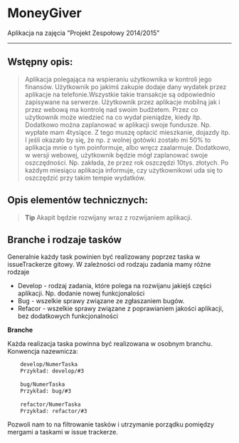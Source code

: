 **MoneyGiver**
===================
Aplikacja na zajęcia "Projekt Zespołowy 2014/2015"

----------

Wstępny opis:
----------

>Aplikacja polegająca na wspieraniu użytkownika w kontroli jego finansów. Użytkownik po jakimś zakupie dodaje dany wydatek przez aplikacje na telefonie.Wszystkie takie transakcje są odpowiednio zapisywane na serwerze. Użytkownik przez aplikacje mobilną jak i przez webową ma kontrolę nad swoim budżetem. Przez co użytkownik może wiedzieć na co wydał pieniądze, kiedy itp. Dodatkowo można zaplanować w aplikacji swoje fundusze. Np. wypłate mam 4tysiące. Z tego muszę opłacić mieszkanie, dojazdy itp. I jeśli okazało by się, że np. z wolnej gotówki zostało mi 50% to aplikacja mnie o tym poinformuje, albo wręcz zaalarmuje. Dodatkowo, w wersji webowej, użytkownik będzie mógł zaplanować swoje oszczędności. Np. zakłada, że przez rok oszczędzi 10tys. złotych. Po każdym miesiącu aplikacja informuje, czy użytkownikowi uda się to oszczędzić przy takim tempie wydatków. 



Opis elementów technicznych:
---------------
>**Tip** Akapit będzie rozwijany wraz z rozwijaniem aplikacji.


Branche i rodzaje tasków 
-----------
Generalnie każdy task powinien być realizowany poprzez taska w issueTrackerze gitowy.
W zależności od rodzaju zadania mamy różne rodzaje
*  Develop - rodzaj zadania, które polega na rozwijanu jakiejś części aplikacji. Np. dodanie nowej funkcjonalości
*  Bug - wszelkie sprawy związane ze zgłaszaniem bugów. 
*  Refacor - wszelkie sprawy związane z poprawianiem jakości aplikacji, bez dodatkowych funkcjonalności

**Branche**

Każda realizacja taska powinna być realizowana w osobnym branchu. 
Konwencja nazewnicza:

```sh
    develop/NumerTaska
    Przykład: develop/#3
    
    bug/NumerTaska
    Przykład: bug/#3
    
    refactor/NumerTaska
    Przykład: refactor/#3
```

Pozwoli nam to na filtrowanie tasków i utrzymanie porządku pomiędzy mergami a taskami w issue trackerze.